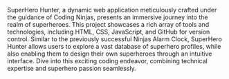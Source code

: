 SuperHero Hunter, a dynamic web application meticulously crafted under the guidance of Coding Ninjas, presents an immersive journey into the realm of superheroes. This project showcases a rich array of tools and technologies, including HTML, CSS, JavaScript, and GitHub for version control. Similar to the previously successful Ninjas Alarm Clock, SuperHero Hunter allows users to explore a vast database of superhero profiles, while also enabling them to design their own superheroes through an intuitive interface. Dive into this exciting coding endeavor, combining technical expertise and superhero passion seamlessly.
